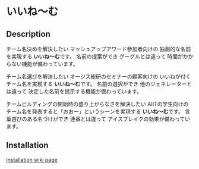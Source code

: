 # いいね～む

## Description

チーム名決めを解決したい
マッシュアップアワード参加者向けの
独創的な名前を実現する
**いいね～む**です。
名前の提案ができ
グーグルとは違って
時間がかからない機能が備わっています。

チーム名選びを解決したい
オージス総研のセミナーの顧客向けの
いいねが付くチーム名を実現する
**いいね～む**です。
名前の選択ができ
他のジェネレーターとは違って
決定した名前を提示する機能が備わっています。

チームビルディングの開始時の盛り上がらなさを解決したい
AIITの学生向けの
チーム名を発表すると「おおー」というシーンを実現する
**いいね～む**です。
言葉遊びのある名づけができ
連番とは違って
アイスブレイクの効果が備わっています。

## Installation

[installation wiki page](https://github.com/iine/iiname/wiki/installation)
